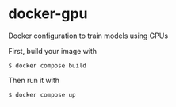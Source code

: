 # docker-gpu
Docker configuration to train models using GPUs

First, build your image with 

```
$ docker compose build
```

Then run it with 

```
$ docker compose up
```